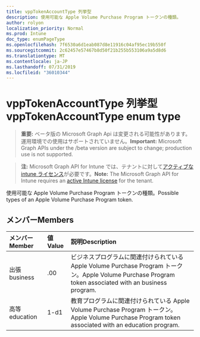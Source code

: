 ```yaml
---
title: vppTokenAccountType 列挙型
description: 使用可能な Apple Volume Purchase Program トークンの種類。
author: rolyon
localization_priority: Normal
ms.prod: Intune
doc_type: enumPageType
ms.openlocfilehash: 7f6530a6d1eab087d8e11916c04af95ec19b550f
ms.sourcegitcommit: 2c62457e57467b8d50f21b255b553106a9a5d8d6
ms.translationtype: MT
ms.contentlocale: ja-JP
ms.lasthandoff: 07/31/2019
ms.locfileid: "36010344"
---
```

# <a name="vpptokenaccounttype-enum-type"></a><span data-ttu-id="7c38d-103">vppTokenAccountType 列挙型</span><span class="sxs-lookup"><span data-stu-id="7c38d-103">vppTokenAccountType enum type</span></span>

> <span data-ttu-id="7c38d-104">**重要:** ベータ版の Microsoft Graph Api は変更される可能性があります。運用環境での使用はサポートされていません。</span><span class="sxs-lookup"><span data-stu-id="7c38d-104">**Important:** Microsoft Graph APIs under the /beta version are subject to change; production use is not supported.</span></span>

> <span data-ttu-id="7c38d-105">**注:** Microsoft Graph API for Intune では、テナントに対して[アクティブな intune ライセンス](https://go.microsoft.com/fwlink/?linkid=839381)が必要です。</span><span class="sxs-lookup"><span data-stu-id="7c38d-105">**Note:** The Microsoft Graph API for Intune requires an [active Intune license](https://go.microsoft.com/fwlink/?linkid=839381) for the tenant.</span></span>

<span data-ttu-id="7c38d-106">使用可能な Apple Volume Purchase Program トークンの種類。</span><span class="sxs-lookup"><span data-stu-id="7c38d-106">Possible types of an Apple Volume Purchase Program token.</span></span>

## <a name="members"></a><span data-ttu-id="7c38d-107">メンバー</span><span class="sxs-lookup"><span data-stu-id="7c38d-107">Members</span></span>
|<span data-ttu-id="7c38d-108">メンバー</span><span class="sxs-lookup"><span data-stu-id="7c38d-108">Member</span></span>|<span data-ttu-id="7c38d-109">値</span><span class="sxs-lookup"><span data-stu-id="7c38d-109">Value</span></span>|<span data-ttu-id="7c38d-110">説明</span><span class="sxs-lookup"><span data-stu-id="7c38d-110">Description</span></span>|
|:---|:---|:---|
|<span data-ttu-id="7c38d-111">出張</span><span class="sxs-lookup"><span data-stu-id="7c38d-111">business</span></span>|<span data-ttu-id="7c38d-112">.0</span><span class="sxs-lookup"><span data-stu-id="7c38d-112">0</span></span>|<span data-ttu-id="7c38d-113">ビジネスプログラムに関連付けられている Apple Volume Purchase Program トークン。</span><span class="sxs-lookup"><span data-stu-id="7c38d-113">Apple Volume Purchase Program token associated with an business program.</span></span>|
|<span data-ttu-id="7c38d-114">高等</span><span class="sxs-lookup"><span data-stu-id="7c38d-114">education</span></span>|<span data-ttu-id="7c38d-115">1-d</span><span class="sxs-lookup"><span data-stu-id="7c38d-115">1</span></span>|<span data-ttu-id="7c38d-116">教育プログラムに関連付けられている Apple Volume Purchase Program トークン。</span><span class="sxs-lookup"><span data-stu-id="7c38d-116">Apple Volume Purchase Program token associated with an education program.</span></span>|





